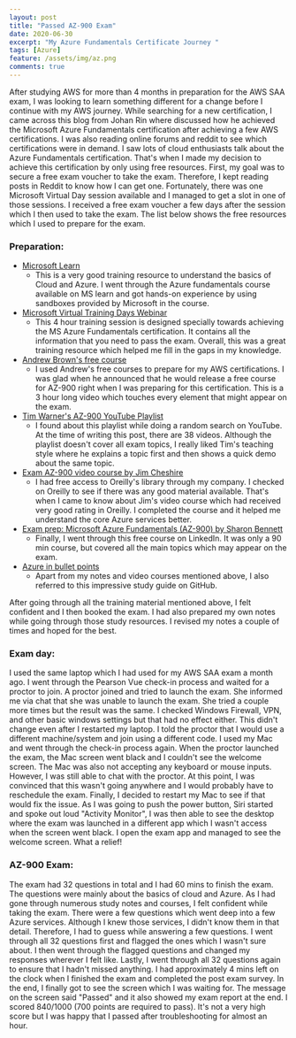 ```yaml
---
layout: post
title: "Passed AZ-900 Exam"
date: 2020-06-30
excerpt: "My Azure Fundamentals Certificate Journey "
tags: [Azure]
feature: /assets/img/az.png
comments: true
---
```


After studying AWS for more than 4 months in preparation for the AWS SAA exam, I was looking to learn something different for a change before I continue with my AWS journey. While searching for a new certification, I came across this blog from Johan Rin where discussed how he achieved the Microsoft Azure Fundamentals certification after achieving a few AWS certifications. I was also reading online forums and reddit to see which certifications were in demand. I saw lots of cloud enthusiasts talk about the Azure Fundamentals certification. That's when I made my decision to achieve this certification by only using free resources. 
First, my goal was to secure a free exam voucher to take the exam. Therefore, I kept reading posts in Reddit to know how I can get one. Fortunately, there was one Microsoft Virtual Day session available and I managed to get a slot in one of those sessions. I received a free exam voucher a few days after the session which I then used to take the exam.
The list below shows the free resources which I used to prepare for the exam.

### Preparation:

- [Microsoft Learn](https://docs.microsoft.com/en-us/learn/paths/azure-fundamentals/) 
   - This is a very good training resource to understand the basics of Cloud and Azure. I went through the Azure fundamentals course available on MS learn and got hands-on experience by using sandboxes provided by Microsoft in the course.
- [Microsoft Virtual Training Days Webinar](https://www.microsoft.com/en-ca/sites/microsoft-training-days/azure.aspx) 
  - This 4 hour training session is designed specially towards achieving the MS Azure Fundamentals certification. It contains all the information that you need to pass the exam. Overall, this was a great training resource which helped me fill in the gaps in my knowledge.
- [Andrew Brown's free course](https://www.youtube.com/watch?v=NKEFWyqJ5XA&t=8347s) 
   - I used Andrew's free courses to prepare for my AWS certifications. I was glad when he announced that he would release a free course for AZ-900 right when I was preparing for this certification. This is a 3 hour long video which touches every element that might appear on the exam.
- [Tim Warner's AZ-900 YouTube Playlist](https://www.youtube.com/playlist?list=PLYGZ9Q0oTOHfsI-3IAhvyc09ssPDfoePv) 
   - I found about this playlist while doing a random search on YouTube. At the time of writing this post, there are 38 videos. Although the playlist doesn't cover all exam topics, I really liked Tim's teaching style where he explains a topic first and then shows a quick demo about the same topic.
- [Exam AZ-900 video course by Jim Cheshire](https://learning.oreilly.com/videos/exam-az-900-microsoft/9780136734260)
   - I had free access to Oreilly's library through my company. I checked on Oreilly to see if there was any good material available. That's when I came to know about Jim's video course which had received very good rating in Oreilly. I completed the course and it helped me understand the core Azure services better.
- [Exam prep: Microsoft Azure Fundamentals (AZ-900) by Sharon Bennett](https://www.linkedin.com/learning/exam-prep-microsoft-azure-fundamentals-az-900)
   - Finally, I went through this free course on LinkedIn. It was only a 90 min course, but covered all the main topics which may appear on the exam.
- [Azure in bullet points](https://github.com/undergroundwires/Azure-in-bullet-points/tree/master/AZ-900%20Microsoft%20Azure%20Fundamentals)
   - Apart from my notes and video courses mentioned above, I also referred to this impressive study guide on GitHub.
		
After going through all the training material mentioned above, I felt confident and I then booked the exam.  I had also prepared my own notes while going through those study resources. I revised my notes a couple of times and hoped for the best.

### Exam day:
I used the same laptop which I had used for my AWS SAA exam a month ago. I went through the Pearson Vue check-in process and waited for a proctor to join. A proctor joined and tried to launch the exam. She informed me via chat that she was unable to launch the exam. She tried a couple more times but the result was the same. I checked Windows Firewall, VPN, and other basic windows settings but that had no effect either. This didn't change even after I restarted my laptop.
I told the proctor that I would use a different machine/system and join using a different code. I used my Mac and went through the check-in process again. When the proctor launched the exam, the Mac screen went black and I couldn't see the welcome screen. The Mac was also not accepting any keyboard or mouse inputs. However, I was still able to chat with the proctor. At this point, I was convinced that this wasn't going anywhere and I would probably have to reschedule the exam. Finally, I decided to restart my Mac to see if that would fix the issue. As I was going to push the power button, Siri started and spoke out loud "Activity Monitor", I was then able to see the desktop where the exam was launched in a different app which I wasn't access when the screen went black. I open the exam app and managed to see the welcome screen. What a relief! 

### AZ-900 Exam:
The exam had 32 questions in total and I had 60 mins to finish the exam. The questions were mainly about the basics of cloud and Azure. As I had gone through numerous study notes and courses, I felt confident while taking the exam. There were a few questions which went deep into a few Azure services. Although I knew those services, I didn't know them in that detail. Therefore, I had to guess while answering a few questions. I went through all 32 questions first and flagged the ones which I wasn't sure about. I then went through the flagged questions and changed my responses wherever I felt like. Lastly, I went through all 32 questions again to ensure that I hadn't missed anything. I had approximately 4 mins left on the clock when I finished the exam and completed the post exam survey. In the end, I finally got to see the screen which I was waiting for. The message on the screen said "Passed" and it also showed my exam report at the end. I scored 840/1000 (700 points are required to pass). It's not a very high score but I was happy that I passed after troubleshooting for almost an hour. 

